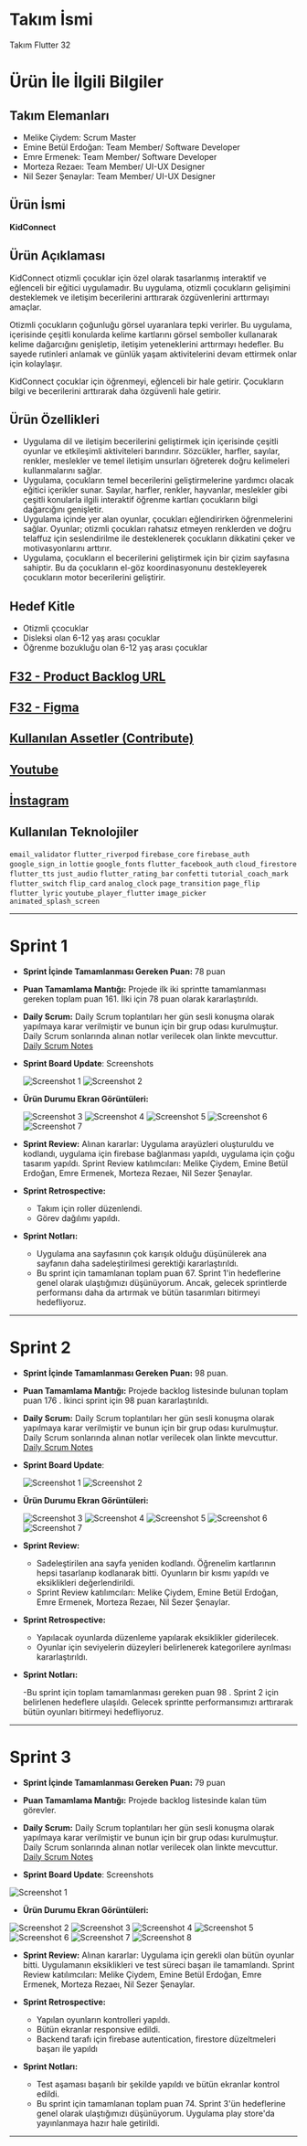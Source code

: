 # **Takım İsmi**

Takım Flutter 32

# Ürün İle İlgili Bilgiler

## Takım Elemanları

- Melike Çiydem: Scrum Master
- Emine Betül Erdoğan: Team Member/ Software Developer
- Emre Ermenek: Team Member/ Software Developer
- Morteza Rezaeı: Team Member/ UI-UX Designer
- Nil Sezer Şenaylar: Team Member/ UI-UX Designer

## Ürün İsmi

**KidConnect**

## Ürün Açıklaması

KidConnect otizmli çocuklar için özel olarak tasarlanmış interaktif ve eğlenceli bir eğitici uygulamadır. Bu uygulama, otizmli çocukların gelişimini desteklemek ve iletişim becerilerini arttırarak özgüvenlerini arttırmayı amaçlar.

Otizmli çocukların çoğunluğu görsel uyaranlara tepki verirler. Bu uygulama, içerisinde çeşitli konularda kelime kartlarını görsel semboller kullanarak kelime dağarcığını genişletip, iletişim yeteneklerini arttırmayı hedefler. Bu sayede rutinleri anlamak ve günlük yaşam aktivitelerini devam ettirmek onlar için kolaylaşır.

KidConnect çocuklar için öğrenmeyi, eğlenceli bir hale getirir. Çocukların bilgi ve becerilerini arttırarak daha özgüvenli hale getirir.

## Ürün Özellikleri

- Uygulama dil ve iletişim becerilerini geliştirmek için içerisinde çeşitli oyunlar ve etkileşimli aktiviteleri barındırır. Sözcükler, harfler, sayılar, renkler, meslekler ve temel iletişim unsurları öğreterek doğru kelimeleri kullanmalarını sağlar.
- Uygulama, çocukların temel becerilerini geliştirmelerine yardımcı olacak eğitici içerikler sunar. Sayılar, harfler, renkler, hayvanlar, meslekler gibi çeşitli konularla ilgili interaktif öğrenme kartları çocukların bilgi dağarcığını genişletir.
- Uygulama içinde yer alan oyunlar, çocukları eğlendirirken öğrenmelerini sağlar. Oyunlar; otizmli çocukları rahatsız etmeyen renklerden ve doğru telaffuz için seslendirilme ile desteklenerek çocukların dikkatini çeker ve motivasyonlarını arttırır.
- Uygulama, çocukların el becerilerini geliştirmek için bir çizim sayfasına sahiptir. Bu da çocukların el-göz koordinasyonunu destekleyerek çocukların motor becerilerini geliştirir.


## Hedef Kitle

- Otizmli çcocuklar
- Disleksi olan 6-12 yaş arası çocuklar
- Öğrenme bozukluğu olan 6-12 yaş arası çocuklar

## [F32 - Product Backlog URL](https://morteza24.atlassian.net/jira/software/projects/F32/boards/3/backlog)
## [F32 - Figma](https://www.figma.com/file/wRPfbP6JqeXikJZzMgqLLB/f32-bootcamp?type=design&node-id=0-1&mode=design&t=NhepZKGfXmBYQbWi-0)
## [Kullanılan Assetler (Contribute)](https://docs.google.com/document/d/1kwQK4kBc5lAl19yDS9JWcxHAzIpUCqG3osAEosb48Io/edit?usp=sharing)
## [Youtube](https://www.youtube.com/watch?v=Pk3yQFya_mg)
## [İnstagram](https://instagram.com/__kidconnect__?igshid=MzRlODBiNWFlZA==)

## Kullanılan Teknolojiler

`email_validator`
`flutter_riverpod`
`firebase_core`
`firebase_auth`
`google_sign_in`
`lottie`
`google_fonts`
`flutter_facebook_auth`
`cloud_firestore`
`flutter_tts`
`just_audio`
`flutter_rating_bar`
`confetti`
`tutorial_coach_mark`
`flutter_switch`
`flip_card`
`analog_clock`
`page_transition`
`page_flip`
`flutter_lyric`
`youtube_player_flutter`
`image_picker`
`animated_splash_screen`

---

# Sprint 1

- **Sprint İçinde Tamamlanması Gereken Puan:** 78 puan
-  **Puan Tamamlama Mantığı:** Projede ilk iki sprintte tamamlanması gereken toplam puan 161. İlki için 78 puan olarak kararlaştırıldı. 

- **Daily Scrum:** Daily Scrum toplantıları her gün sesli konuşma olarak yapılmaya karar verilmiştir ve bunun için bir grup odası kurulmuştur. Daily Scrum sonlarında alınan notlar verilecek olan linkte mevcuttur.  [Daily Scrum Notes](https://morteza24.atlassian.net/wiki/spaces/notlar/pages/295196/Melike)

- **Sprint Board Update**: Screenshots
  
  ![Screenshot 1](https://github.com/Bootcampf32/bootcampf32/blob/main/ProjectManagement/Sprint1Documents/backlog1.png)
  ![Screenshot 2](https://github.com/Bootcampf32/bootcampf32/blob/main/ProjectManagement/Sprint1Documents/backlog2.png)

- **Ürün Durumu Ekran Görüntüleri:**

  ![Screenshot 3](https://github.com/Bootcampf32/bootcampf32/blob/main/ProjectManagement/Sprint1Documents/product1.png)
  ![Screenshot 4](https://github.com/Bootcampf32/bootcampf32/blob/main/ProjectManagement/Sprint1Documents/product2.png)
  ![Screenshot 5](https://github.com/Bootcampf32/bootcampf32/blob/main/ProjectManagement/Sprint1Documents/product3.jpg)
  ![Screenshot 6](https://github.com/Bootcampf32/bootcampf32/blob/main/ProjectManagement/Sprint1Documents/product4.jpeg)
  ![Screenshot 7](https://github.com/Bootcampf32/bootcampf32/blob/main/ProjectManagement/Sprint1Documents/product5.png)


- **Sprint Review:** Alınan kararlar: Uygulama arayüzleri oluşturuldu ve kodlandı, uygulama için firebase bağlanması yapıldı, uygulama için çoğu tasarım yapıldı. Sprint Review katılımcıları: Melike Çiydem, Emine Betül Erdoğan, Emre Ermenek, Morteza Rezaeı, Nil Sezer Şenaylar.

- **Sprint Retrospective:**
  
  - Takım için roller düzenlendi.
  - Görev dağılımı yapıldı.
 
- **Sprint Notları:**

  - Uygulama ana sayfasının çok karışık olduğu düşünülerek ana sayfanın daha sadeleştirilmesi gerektiği kararlaştırıldı.
  - Bu sprint için tamamlanan toplam puan 67. Sprint 1'in hedeflerine genel olarak ulaştığımızı düşünüyorum. Ancak, gelecek sprintlerde performansı daha da artırmak ve bütün tasarımları bitirmeyi hedefliyoruz.
    
---

# Sprint 2

 - **Sprint İçinde Tamamlanması Gereken Puan:** 98 puan.

 - **Puan Tamamlama Mantığı:** Projede backlog listesinde bulunan toplam puan 176 . İkinci sprint için 98 puan kararlaştırıldı.
   
 - **Daily Scrum:** Daily Scrum toplantıları her gün sesli konuşma olarak yapılmaya karar verilmiştir ve bunun için bir grup odası kurulmuştur. Daily Scrum sonlarında alınan notlar verilecek olan linkte mevcuttur.  [Daily Scrum Notes](https://morteza24.atlassian.net/wiki/spaces/notlar/pages/295196/Melike)
   
 - **Sprint Board Update**:

   ![Screenshot 1](https://github.com/Bootcampf32/bootcampf32/blob/main/ProjectManagement/Sprint2Documents/backlog1.png)
   ![Screenshot 2](https://github.com/Bootcampf32/bootcampf32/blob/main/ProjectManagement/Sprint2Documents/backlog2.png)

 - **Ürün Durumu Ekran Görüntüleri:**

   ![Screenshot 3](https://github.com/Bootcampf32/bootcampf32/blob/main/ProjectManagement/Sprint2Documents/product1.png)
   ![Screenshot 4](https://github.com/Bootcampf32/bootcampf32/blob/main/ProjectManagement/Sprint2Documents/product2.png)
   ![Screenshot 5](https://github.com/Bootcampf32/bootcampf32/blob/main/ProjectManagement/Sprint2Documents/product3.png)
   ![Screenshot 6](https://github.com/Bootcampf32/bootcampf32/blob/main/ProjectManagement/Sprint2Documents/product4.png)
   ![Screenshot 7](https://github.com/Bootcampf32/bootcampf32/blob/main/ProjectManagement/Sprint2Documents/product5.png)
 
 - **Sprint Review:**

   - Sadeleştirilen ana sayfa yeniden kodlandı. Öğrenelim kartlarının hepsi tasarlanıp kodlanarak bitti. Oyunların bir kısmı yapıldı ve eksiklikleri değerlendirildi.
   - Sprint Review katılımcıları: Melike Çiydem, Emine Betül Erdoğan, Emre Ermenek, Morteza Rezaeı, Nil Sezer Şenaylar.
   
 - **Sprint Retrospective:**
   
   - Yapılacak oyunlarda düzenleme yapılarak eksiklikler giderilecek.
   - Oyunlar için seviyelerin düzeyleri belirlenerek kategorilere ayrılması kararlaştırıldı.
   
 - **Sprint Notları:**

   -Bu sprint için toplam tamamlanması gereken puan 98 . Sprint 2 için belirlenen hedeflere ulaşıldı. Gelecek sprintte performansımızı arttırarak bütün oyunları bitirmeyi hedefliyoruz.

---

# Sprint 3

- **Sprint İçinde Tamamlanması Gereken Puan:** 79 puan
-  **Puan Tamamlama Mantığı:** Projede backlog listesinde kalan tüm görevler. 

- **Daily Scrum:** Daily Scrum toplantıları her gün sesli konuşma olarak yapılmaya karar verilmiştir ve bunun için bir grup odası kurulmuştur. Daily Scrum sonlarında alınan notlar verilecek olan linkte mevcuttur.  [Daily Scrum Notes](https://morteza24.atlassian.net/wiki/spaces/notlar/pages/295196/Melike)

- **Sprint Board Update**: Screenshots
  
![Screenshot 1](https://github.com/Bootcampf32/bootcampf32/blob/main/ProjectManagement/Sprint3Documents/backlog1.png)

- **Ürün Durumu Ekran Görüntüleri:**

![Screenshot 2](https://github.com/Bootcampf32/bootcampf32/blob/main/ProjectManagement/Sprint3Documents/product1.jpeg)
![Screenshot 3](https://github.com/Bootcampf32/bootcampf32/blob/main/ProjectManagement/Sprint3Documents/product2.jpeg)
![Screenshot 4](https://github.com/Bootcampf32/bootcampf32/blob/main/ProjectManagement/Sprint3Documents/product3.jpeg)
![Screenshot 5](https://github.com/Bootcampf32/bootcampf32/blob/main/ProjectManagement/Sprint3Documents/product4.jpeg)
![Screenshot 6](https://github.com/Bootcampf32/bootcampf32/blob/main/ProjectManagement/Sprint3Documents/product5.jpeg)
![Screenshot 7](https://github.com/Bootcampf32/bootcampf32/blob/main/ProjectManagement/Sprint3Documents/product6.jpeg)
![Screenshot 8](https://github.com/Bootcampf32/bootcampf32/blob/main/ProjectManagement/Sprint3Documents/product7.jpeg)


- **Sprint Review:** Alınan kararlar: Uygulama için gerekli olan bütün oyunlar bitti. Uygulamanın eksiklikleri ve test süreci başarı ile tamamlandı. Sprint Review katılımcıları: Melike Çiydem, Emine Betül Erdoğan, Emre Ermenek, Morteza Rezaeı, Nil Sezer Şenaylar.

- **Sprint Retrospective:**
  
  - Yapılan oyunların kontrolleri yapıldı.
  - Bütün ekranlar responsive edildi.
  - Backend tarafı için firebase autentication, firestore düzeltmeleri başarı ile yapıldı

- **Sprint Notları:**

  - Test aşaması başarılı bir şekilde yapıldı ve bütün ekranlar kontrol edildi.
  - Bu sprint için tamamlanan toplam puan 74. Sprint 3'ün hedeflerine genel olarak ulaştığımızı düşünüyorum. Uygulama play store'da yayınlanmaya hazır hale getirildi.

---
